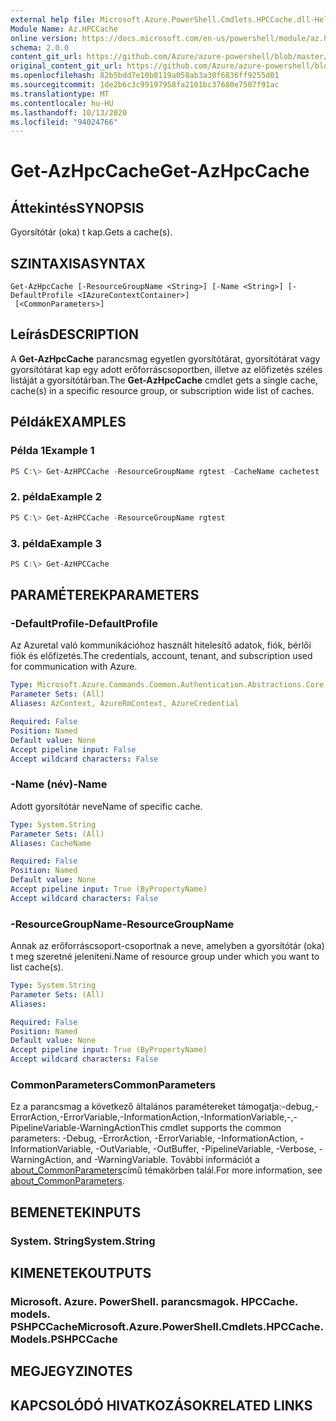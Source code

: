 ```yaml
---
external help file: Microsoft.Azure.PowerShell.Cmdlets.HPCCache.dll-Help.xml
Module Name: Az.HPCCache
online version: https://docs.microsoft.com/en-us/powershell/module/az.hpccache/get-azhpccache
schema: 2.0.0
content_git_url: https://github.com/Azure/azure-powershell/blob/master/src/HPCCache/HPCCache/help/Get-AzHpcCache.md
original_content_git_url: https://github.com/Azure/azure-powershell/blob/master/src/HPCCache/HPCCache/help/Get-AzHpcCache.md
ms.openlocfilehash: 82b5bdd7e10b8119a058ab3a30f6836ff9255d01
ms.sourcegitcommit: 1de2b6c3c99197958fa2101bc37680e7507f91ac
ms.translationtype: MT
ms.contentlocale: hu-HU
ms.lasthandoff: 10/13/2020
ms.locfileid: "94024766"
---
```

# <span data-ttu-id="4ad64-101">Get-AzHpcCache</span><span class="sxs-lookup"><span data-stu-id="4ad64-101">Get-AzHpcCache</span></span>

## <span data-ttu-id="4ad64-102">Áttekintés</span><span class="sxs-lookup"><span data-stu-id="4ad64-102">SYNOPSIS</span></span>
<span data-ttu-id="4ad64-103">Gyorsítótár (oka) t kap.</span><span class="sxs-lookup"><span data-stu-id="4ad64-103">Gets a cache(s).</span></span>

## <span data-ttu-id="4ad64-104">SZINTAXISA</span><span class="sxs-lookup"><span data-stu-id="4ad64-104">SYNTAX</span></span>

```
Get-AzHpcCache [-ResourceGroupName <String>] [-Name <String>] [-DefaultProfile <IAzureContextContainer>]
 [<CommonParameters>]
```

## <span data-ttu-id="4ad64-105">Leírás</span><span class="sxs-lookup"><span data-stu-id="4ad64-105">DESCRIPTION</span></span>
<span data-ttu-id="4ad64-106">A **Get-AzHpcCache** parancsmag egyetlen gyorsítótárat, gyorsítótárat vagy gyorsítótárat kap egy adott erőforráscsoportben, illetve az előfizetés széles listáját a gyorsítótárban.</span><span class="sxs-lookup"><span data-stu-id="4ad64-106">The **Get-AzHpcCache** cmdlet gets a single cache, cache(s) in a specific resource group, or subscription wide list of caches.</span></span>

## <span data-ttu-id="4ad64-107">Példák</span><span class="sxs-lookup"><span data-stu-id="4ad64-107">EXAMPLES</span></span>

### <span data-ttu-id="4ad64-108">Példa 1</span><span class="sxs-lookup"><span data-stu-id="4ad64-108">Example 1</span></span>
```powershell
PS C:\> Get-AzHPCCache -ResourceGroupName rgtest -CacheName cachetest
```

### <span data-ttu-id="4ad64-109">2. példa</span><span class="sxs-lookup"><span data-stu-id="4ad64-109">Example 2</span></span>
```powershell
PS C:\> Get-AzHPCCache -ResourceGroupName rgtest
```

### <span data-ttu-id="4ad64-110">3. példa</span><span class="sxs-lookup"><span data-stu-id="4ad64-110">Example 3</span></span>
```powershell
PS C:\> Get-AzHPCCache
```

## <span data-ttu-id="4ad64-111">PARAMÉTEREK</span><span class="sxs-lookup"><span data-stu-id="4ad64-111">PARAMETERS</span></span>

### <span data-ttu-id="4ad64-112">-DefaultProfile</span><span class="sxs-lookup"><span data-stu-id="4ad64-112">-DefaultProfile</span></span>
<span data-ttu-id="4ad64-113">Az Azuretal való kommunikációhoz használt hitelesítő adatok, fiók, bérlői fiók és előfizetés.</span><span class="sxs-lookup"><span data-stu-id="4ad64-113">The credentials, account, tenant, and subscription used for communication with Azure.</span></span>

```yaml
Type: Microsoft.Azure.Commands.Common.Authentication.Abstractions.Core.IAzureContextContainer
Parameter Sets: (All)
Aliases: AzContext, AzureRmContext, AzureCredential

Required: False
Position: Named
Default value: None
Accept pipeline input: False
Accept wildcard characters: False
```

### <span data-ttu-id="4ad64-114">-Name (név)</span><span class="sxs-lookup"><span data-stu-id="4ad64-114">-Name</span></span>
<span data-ttu-id="4ad64-115">Adott gyorsítótár neve</span><span class="sxs-lookup"><span data-stu-id="4ad64-115">Name of specific cache.</span></span>

```yaml
Type: System.String
Parameter Sets: (All)
Aliases: CacheName

Required: False
Position: Named
Default value: None
Accept pipeline input: True (ByPropertyName)
Accept wildcard characters: False
```

### <span data-ttu-id="4ad64-116">-ResourceGroupName</span><span class="sxs-lookup"><span data-stu-id="4ad64-116">-ResourceGroupName</span></span>
<span data-ttu-id="4ad64-117">Annak az erőforráscsoport-csoportnak a neve, amelyben a gyorsítótár (oka) t meg szeretné jeleníteni.</span><span class="sxs-lookup"><span data-stu-id="4ad64-117">Name of resource group under which you want to list cache(s).</span></span>

```yaml
Type: System.String
Parameter Sets: (All)
Aliases:

Required: False
Position: Named
Default value: None
Accept pipeline input: True (ByPropertyName)
Accept wildcard characters: False
```

### <span data-ttu-id="4ad64-118">CommonParameters</span><span class="sxs-lookup"><span data-stu-id="4ad64-118">CommonParameters</span></span>
<span data-ttu-id="4ad64-119">Ez a parancsmag a következő általános paramétereket támogatja:-debug,-ErrorAction,-ErrorVariable,-InformationAction,-InformationVariable,-,-PipelineVariable-WarningAction</span><span class="sxs-lookup"><span data-stu-id="4ad64-119">This cmdlet supports the common parameters: -Debug, -ErrorAction, -ErrorVariable, -InformationAction, -InformationVariable, -OutVariable, -OutBuffer, -PipelineVariable, -Verbose, -WarningAction, and -WarningVariable.</span></span> <span data-ttu-id="4ad64-120">További információt a [about_CommonParameters](http://go.microsoft.com/fwlink/?LinkID=113216)című témakörben talál.</span><span class="sxs-lookup"><span data-stu-id="4ad64-120">For more information, see [about_CommonParameters](http://go.microsoft.com/fwlink/?LinkID=113216).</span></span>

## <span data-ttu-id="4ad64-121">BEMENETEK</span><span class="sxs-lookup"><span data-stu-id="4ad64-121">INPUTS</span></span>

### <span data-ttu-id="4ad64-122">System. String</span><span class="sxs-lookup"><span data-stu-id="4ad64-122">System.String</span></span>

## <span data-ttu-id="4ad64-123">KIMENETEK</span><span class="sxs-lookup"><span data-stu-id="4ad64-123">OUTPUTS</span></span>

### <span data-ttu-id="4ad64-124">Microsoft. Azure. PowerShell. parancsmagok. HPCCache. models. PSHPCCache</span><span class="sxs-lookup"><span data-stu-id="4ad64-124">Microsoft.Azure.PowerShell.Cmdlets.HPCCache.Models.PSHPCCache</span></span>

## <span data-ttu-id="4ad64-125">MEGJEGYZI</span><span class="sxs-lookup"><span data-stu-id="4ad64-125">NOTES</span></span>

## <span data-ttu-id="4ad64-126">KAPCSOLÓDÓ HIVATKOZÁSOK</span><span class="sxs-lookup"><span data-stu-id="4ad64-126">RELATED LINKS</span></span>
